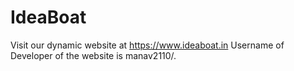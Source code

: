 # IdeaBoat
Visit our dynamic website at https://www.ideaboat.in
Username of Developer of the website is manav2110/.
